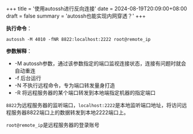 +++
title = '使用autossh进行反向连接'
date = 2024-08-19T20:09:00+08:00
draft = false
summary = 'autossh也能实现内网穿透？'
+++

**执行命令**：
```shell
autossh -M 4010 -fNR 8822:localhost:2222 root@remote_ip
```

**参数解释**：
+ -M autossh参数，通过该参数指定的端口监视连接状态，连接有问题时就会自动重连
+ -f 后台运行
+ -N 不执行远程命令，专为端口转发量身打造
+ -R 将远程服务器的某个端口转发到本地端指定机器的指定端口

`8822`为远程服务器的监听端口，`localhost:2222`是本地监听端口地址，将访问远程服务器8822端口上的数据转发到本地2222端口上。

`root@remote_ip`是远程服务器的登录账号